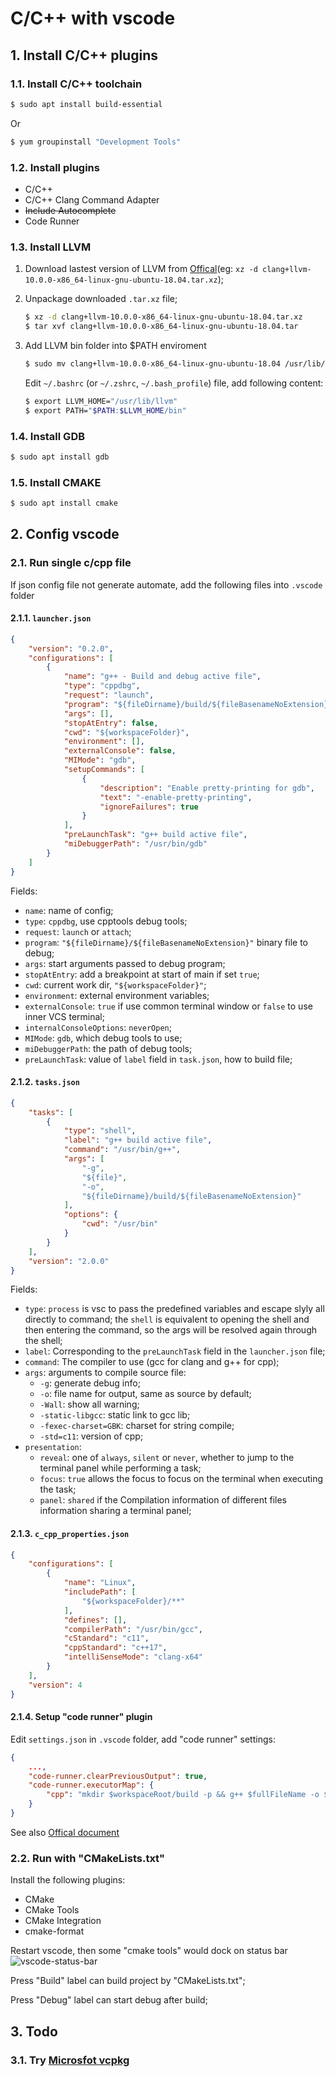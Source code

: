 # C/C++ with vscode

## 1. Install C/C++ plugins

### 1.1. Install C/C++ toolchain

```bash
$ sudo apt install build-essential
```

Or

```bash
$ yum groupinstall "Development Tools"
```

### 1.2. Install plugins

- C/C++
- C/C++ Clang Command Adapter
- ~~Include Autocomplete~~
- Code Runner

### 1.3. Install LLVM

1. Download lastest version of LLVM from [Offical](https://releases.llvm.org/download.html)(eg: `xz -d clang+llvm-10.0.0-x86_64-linux-gnu-ubuntu-18.04.tar.xz`);

2. Unpackage downloaded `.tar.xz` file;
   ```bash
   $ xz -d clang+llvm-10.0.0-x86_64-linux-gnu-ubuntu-18.04.tar.xz
   $ tar xvf clang+llvm-10.0.0-x86_64-linux-gnu-ubuntu-18.04.tar
   ```

3. Add LLVM bin folder into $PATH enviroment
   ```bash
   $ sudo mv clang+llvm-10.0.0-x86_64-linux-gnu-ubuntu-18.04 /usr/lib/llvm
   ```

   Edit `~/.bashrc` (or `~/.zshrc`, `~/.bash_profile`) file, add following content:

   ```bash
   $ export LLVM_HOME="/usr/lib/llvm"
   $ export PATH="$PATH:$LLVM_HOME/bin"
   ```

### 1.4. Install GDB

```bash
$ sudo apt install gdb
```

### 1.5. Install CMAKE

```bash
$ sudo apt install cmake
```

## 2. Config vscode

### 2.1. Run single c/cpp file

If json config file not generate automate, add the following files into `.vscode` folder

#### 2.1.1. `launcher.json`

```json
{
    "version": "0.2.0",
    "configurations": [
        {
            "name": "g++ - Build and debug active file",
            "type": "cppdbg",
            "request": "launch",
            "program": "${fileDirname}/build/${fileBasenameNoExtension}",
            "args": [],
            "stopAtEntry": false,
            "cwd": "${workspaceFolder}",
            "environment": [],
            "externalConsole": false,
            "MIMode": "gdb",
            "setupCommands": [
                {
                    "description": "Enable pretty-printing for gdb",
                    "text": "-enable-pretty-printing",
                    "ignoreFailures": true
                }
            ],
            "preLaunchTask": "g++ build active file",
            "miDebuggerPath": "/usr/bin/gdb"
        }
    ]
}
```

Fields:
- `name`: name of config;
- `type`: `cppdbg`, use cpptools debug tools;
- `request`: `launch` or `attach`;
- `program`: `"${fileDirname}/${fileBasenameNoExtension}"` binary file to debug;
- `args`: start arguments passed to debug program;
- `stopAtEntry`: add a breakpoint at start of main if set `true`;
- `cwd`: current work dir, `"${workspaceFolder}"`;
- `environment`: external environment variables;
- `externalConsole`: `true` if use common terminal window or `false` to use inner VCS terminal;
- `internalConsoleOptions`: `neverOpen`;
- `MIMode`: `gdb`, which debug tools to use;
- `miDebuggerPath`: the path of debug tools;
- `preLaunchTask`: value of `label` field in `task.json`, how to build file;

#### 2.1.2. `tasks.json`

```json
{
    "tasks": [
        {
            "type": "shell",
            "label": "g++ build active file",
            "command": "/usr/bin/g++",
            "args": [
                "-g",
                "${file}",
                "-o",
                "${fileDirname}/build/${fileBasenameNoExtension}"
            ],
            "options": {
                "cwd": "/usr/bin"
            }
        }
    ],
    "version": "2.0.0"
}
```

Fields:
- `type`: `process` is vsc to pass the predefined variables and escape slyly all directly to command; the `shell` is equivalent to opening the shell and then entering the command, so the args will be resolved again through the shell;
- `label`: Corresponding to the `preLaunchTask` field in the `launcher.json` file;
- `command`: The compiler to use (gcc for clang and g++ for cpp);
- `args`: arguments to compile source file:
  - `-g`: generate debug info;
  - `-o`: file name for output, same as source by default;
  - `-Wall`: show all warning;
  - `-static-libgcc`: static link to gcc lib;
  - `-fexec-charset=GBK`: charset for string compile;
  - `-std=c11`: version of cpp;
- `presentation`:
  - `reveal`: one of `always`, `silent` or `never`, whether to jump to the terminal panel while performing a task;
  - `focus`: `true` allows the focus to focus on the terminal when executing the task;
  - `panel`: `shared` if the Compilation information of different files information sharing a terminal panel;

#### 2.1.3. `c_cpp_properties.json`

```json
{
    "configurations": [
        {
            "name": "Linux",
            "includePath": [
                "${workspaceFolder}/**"
            ],
            "defines": [],
            "compilerPath": "/usr/bin/gcc",
            "cStandard": "c11",
            "cppStandard": "c++17",
            "intelliSenseMode": "clang-x64"
        }
    ],
    "version": 4
}
```

#### 2.1.4. Setup "code runner" plugin

Edit `settings.json` in `.vscode` folder, add "code runner" settings:

```json
{
    ...,
    "code-runner.clearPreviousOutput": true,
    "code-runner.executorMap": {
        "cpp": "mkdir $workspaceRoot/build -p && g++ $fullFileName -o $workspaceRoot/build/$fileNameWithoutExt && $workspaceRoot/build/$fileNameWithoutExt"
    }
}
```

See also [Offical document](https://github.com/formulahendry/vscode-code-runner/blob/master/README.md)


### 2.2. Run with "CMakeLists.txt"

Install the following plugins:
- CMake
- CMake Tools
- CMake Integration
- cmake-format

Restart vscode, then some "cmake tools" would dock on status bar
![vscode-status-bar](/assets/vscode-status-bar.png)

Press "Build" label can build project by "CMakeLists.txt";

Press "Debug" label can start debug after build;



## 3. Todo

### 3.1. Try [Microsfot vcpkg](https://github.com/Microsoft/vcpkg)

